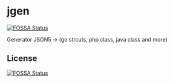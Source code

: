 # jgen
[![FOSSA Status](https://app.fossa.com/api/projects/git%2Bgithub.com%2Fnikitaksv%2Fjgen.svg?type=shield)](https://app.fossa.com/projects/git%2Bgithub.com%2Fnikitaksv%2Fjgen?ref=badge_shield)

Generator JSON5 -> (go strcuts, php class, java class and more)


## License
[![FOSSA Status](https://app.fossa.com/api/projects/git%2Bgithub.com%2Fnikitaksv%2Fjgen.svg?type=large)](https://app.fossa.com/projects/git%2Bgithub.com%2Fnikitaksv%2Fjgen?ref=badge_large)